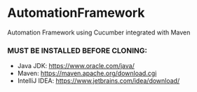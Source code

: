 # AutomationFramework #

Automation Framework using Cucumber integrated with Maven

### MUST BE INSTALLED BEFORE CLONING:
* Java JDK: https://www.oracle.com/java/
* Maven: https://maven.apache.org/download.cgi
* IntelliJ IDEA: https://www.jetbrains.com/idea/download/
